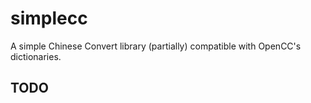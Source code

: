 # simplecc

A simple Chinese Convert library (partially) compatible with OpenCC's
dictionaries.

## TODO

